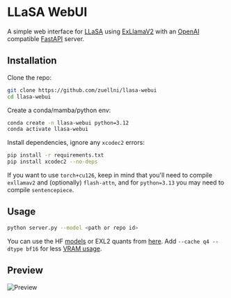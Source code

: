 # LLaSA WebUI
A simple web interface for [LLaSA](https://huggingface.co/collections/HKUSTAudio/llasa-679b87dbd06ac556cc0e0f44) using [ExLlamaV2](https://github.com/turboderp-org/exllamav2) with an [OpenAI](https://platform.openai.com/docs/guides/text-to-speech) compatible [FastAPI](https://github.com/fastapi/fastapi) server.

## Installation
Clone the repo:
```sh
git clone https://github.com/zuellni/llasa-webui
cd llasa-webui
```

Create a conda/mamba/python env:
```sh
conda create -n llasa-webui python=3.12
conda activate llasa-webui
```

Install dependencies, ignore any `xcodec2` errors:
```sh
pip install -r requirements.txt
pip install xcodec2 --no-deps
```
If you want to use `torch+cu126`, keep in mind that you'll need to compile `exllamav2` and (optionally) `flash-attn`, and for `python=3.13` you may need to compile `sentencepiece`.

## Usage
```sh
python server.py --model <path or repo id>
```
You can use the HF [models](https://huggingface.co/collections/HKUSTAudio/llasa-679b87dbd06ac556cc0e0f44) or EXL2 quants from [here](https://huggingface.co/collections/Zuellni/llasa-67aeef30ce5e4da91124027c). Add `--cache q4 --dtype bf16` for less [VRAM usage](https://www.canirunthisllm.net).

## Preview
![Preview](assets/preview.png)

